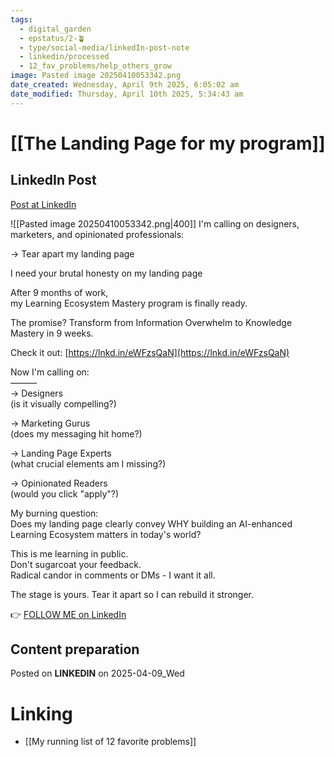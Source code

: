 ```yaml
---
tags:
  - digital_garden
  - epstatus/2-🪴
  - type/social-media/linkedIn-post-note
  - linkedin/processed
  - 12_fav_problems/help_others_grow
image: Pasted image 20250410053342.png
date_created: Wednesday, April 9th 2025, 6:05:02 am
date_modified: Thursday, April 10th 2025, 5:34:43 am
---
```

# [[The Landing Page for my program]]
## LinkedIn Post
[Post at LinkedIn](https://www.linkedin.com/posts/sebastiankamilli_im-calling-on-designers-marketers-and-activity-7315614503059021824-CgyA?utm_source=share&utm_medium=member_desktop&rcm=ACoAAA1M1pkBgWCYPhT45EpfLiHzViQqRWNCIv4)

![[Pasted image 20250410053342.png|400]]
I'm calling on designers, marketers, and opinionated professionals:  
  
→ Tear apart my landing page  
  
I need your brutal honesty on my landing page  
  
After 9 months of work,  
my Learning Ecosystem Mastery program is finally ready.  
  
The promise? Transform from Information Overwhelm to Knowledge Mastery in 9 weeks.  
  
Check it out: [https://lnkd.in/eWFzsQaN](https://lnkd.in/eWFzsQaN)  
  
Now I'm calling on:  
———  
→ Designers  
(is it visually compelling?)  
  
→ Marketing Gurus  
(does my messaging hit home?)  
  
→ Landing Page Experts  
(what crucial elements am I missing?)  
  
→ Opinionated Readers  
(would you click "apply"?)  
  
My burning question:  
Does my landing page clearly convey WHY building an AI-enhanced Learning Ecosystem matters in today's world?  
  
This is me learning in public.  
Don't sugarcoat your feedback.  
Radical candor in comments or DMs - I want it all.  
  
The stage is yours. Tear it apart so I can rebuild it stronger.

👉 [FOLLOW ME on LinkedIn](https://www.linkedin.com/comm/mynetwork/discovery-see-all?usecase=PEOPLE_FOLLOWS&followMember=sebastiankamilli)

## Content preparation

Posted on **LINKEDIN** on 2025-04-09_Wed
# Linking
+ [[My running list of 12 favorite problems]]